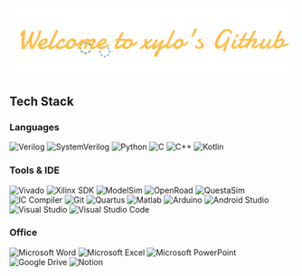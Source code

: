 ![header](firework@4x-1.0s-1035px-250px.gif)

## Tech Stack
### Languages
![Verilog](https://img.shields.io/badge/Verilog-734F96?style=for-the-badge&logoColor=white)
![SystemVerilog](https://img.shields.io/badge/SystemVerilog-DA3A5C?style=for-the-badge&logoColor=white)
![Python](https://img.shields.io/badge/Python-3776AB?style=for-the-badge&logo=python&logoColor=white)
![C](https://img.shields.io/badge/C-A8B9CC?style=for-the-badge&logo=c&logoColor=white)
![C++](https://img.shields.io/badge/C++-00599C?style=for-the-badge&logo=cplusplus&logoColor=white)
![Kotlin](https://img.shields.io/badge/Kotlin-0095D5?style=for-the-badge&logo=kotlin&logoColor=white)

### Tools & IDE
![Vivado](https://img.shields.io/badge/Vivado-FFB81C?style=for-the-badge&logoColor=white)
![Xilinx SDK](https://img.shields.io/badge/Xilinx%20SDK-AC162C?style=for-the-badge&logo=xilinx&logoColor=white)
![ModelSim](https://img.shields.io/badge/ModelSim-007ACC?style=for-the-badge&logoColor=white&logo=#0071C5)
![OpenRoad](https://img.shields.io/badge/OpenRoad-FFC300?style=for-the-badge&logoColor=white)
![QuestaSim](https://img.shields.io/badge/QuestaSim-009999?style=for-the-badge&logo=siemens&logoColor=white&logoWidth=30)
![IC Compiler](https://img.shields.io/badge/IC%20Compiler-8C1932?style=for-the-badge&logoColor=white)
![Git](https://img.shields.io/badge/Git-F05032?style=for-the-badge&logo=git&logoColor=white)
![Quartus](https://img.shields.io/badge/Quartus-0071C5?style=for-the-badge&logo=intel&logoColor=white)
![Matlab](https://img.shields.io/badge/MATLAB-0076A8?style=for-the-badge&logo=mathworks&logoColor=white)
![Arduino](https://img.shields.io/badge/Arduino-00979D?style=for-the-badge&logo=arduino&logoColor=white)
![Android Studio](https://img.shields.io/badge/Android%20Studio-3DDC84?style=for-the-badge&logo=androidstudio&logoColor=white)
![Visual Studio](https://img.shields.io/badge/Visual%20Studio-5C2D91?style=for-the-badge&logo=visualstudio&logoColor=white)
![Visual Studio Code](https://img.shields.io/badge/Visual%20Studio%20Code-007ACC?style=for-the-badge&logo=visualstudiocode&logoColor=white)

### Office
![Microsoft Word](https://img.shields.io/badge/Microsoft%20Word-2B579A?style=for-the-badge&logo=microsoftword&logoColor=white)
![Microsoft Excel](https://img.shields.io/badge/Microsoft%20Excel-217346?style=for-the-badge&logo=microsoftexcel&logoColor=white)
![Microsoft PowerPoint](https://img.shields.io/badge/Microsoft%20PowerPoint-B7472A?style=for-the-badge&logo=microsoftpowerpoint&logoColor=white)
![Google Drive](https://img.shields.io/badge/Google%20Drive-4285F4?style=for-the-badge&logo=googledrive&logoColor=white)
![Notion](https://img.shields.io/badge/Notion-000000?style=for-the-badge&logo=notion&logoColor=white)



<!--
**dlwnstlr1010/dlwnstlr1010** is a ✨ _special_ ✨ repository because its `README.md` (this file) appears on your GitHub profile.

Here are some ideas to get you started:

- 🔭 I’m currently working on ...
- 🌱 I’m currently learning ...
- 👯 I’m looking to collaborate on ...
- 🤔 I’m looking for help with ...
- 💬 Ask me about ...
- 📫 How to reach me: ...
- 😄 Pronouns: ...
- ⚡ Fun fact: ...
-->
